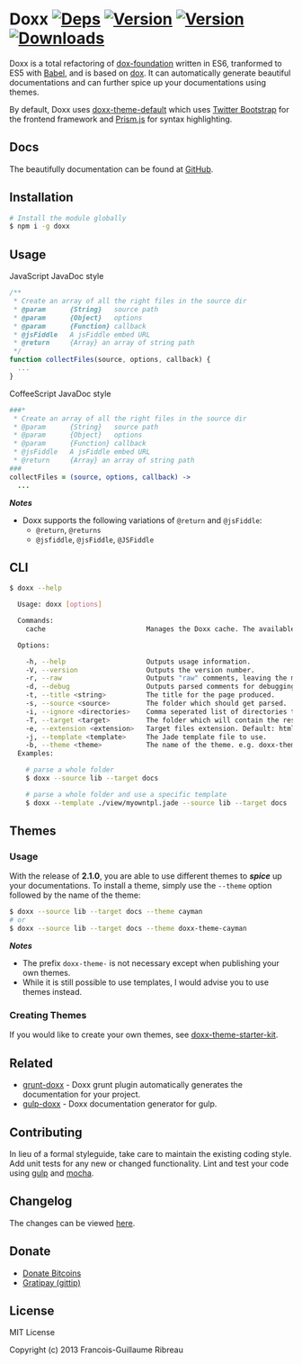 # Doxx [![Deps](https://david-dm.org/FGRibreau/doxx.png)](https://david-dm.org/FGRibreau/doxx) [![Version](http://badge.fury.io/js/doxx.png)](https://david-dm.org/FGRibreau/doxx) [![Version](https://travis-ci.org/FGRibreau/doxx.svg)](https://travis-ci.org/FGRibreau/doxx) [![Downloads](http://img.shields.io/npm/dm/doxx.svg)](https://www.npmjs.com/package/doxx)

Doxx is a total refactoring of [dox-foundation](https://github.com/punkave/dox-foundation/)  written in ES6, tranformed to ES5 with [Babel](https://babeljs.io/), and is based on [dox](https://github.com/visionmedia/dox). It can automatically generate beautiful documentations and can further spice up your documentations using themes.

By default, Doxx uses [doxx-theme-default](https://www.github.com/iwatakeshi/doxx-theme-default) which uses 
[Twitter Bootstrap](https://twitter.github.com/bootstrap/) for the frontend framework and [Prism.js](http://prismjs.com/)
for syntax highlighting.

## Docs

The beautifully documentation can be found at [GitHub](http://fgribreau.github.io/doxx/docs/).


## Installation

```bash
# Install the module globally
$ npm i -g doxx
```

## Usage

JavaScript JavaDoc style

```javascript
/**
 * Create an array of all the right files in the source dir
 * @param      {String}   source path
 * @param      {Object}   options
 * @param      {Function} callback
 * @jsFiddle   A jsFiddle embed URL
 * @return     {Array} an array of string path
 */
function collectFiles(source, options, callback) {
  ...
}

```

CoffeeScript JavaDoc style

```coffeescript
###*
 * Create an array of all the right files in the source dir
 * @param      {String}   source path
 * @param      {Object}   options
 * @param      {Function} callback
 * @jsFiddle   A jsFiddle embed URL
 * @return     {Array} an array of string path
###
collectFiles = (source, options, callback) ->
  ...

```

***Notes***

* Doxx supports the following variations of `@return` and `@jsFiddle`:
  * `@return`, `@returns`
  * `@jsfiddle`, `@jsFiddle`, `@JSFiddle`


## CLI
```bash
$ doxx --help

  Usage: doxx [options]

  Commands:
    cache                         Manages the Doxx cache. The available commands are clean and remove.

  Options:

    -h, --help                    Outputs usage information.
    -V, --version                 Outputs the version number.
    -r, --raw                     Outputs "raw" comments, leaving the markdown intact.
    -d, --debug                   Outputs parsed comments for debugging.
    -t, --title <string>          The title for the page produced.
    -s, --source <source>         The folder which should get parsed.
    -i, --ignore <directories>    Comma seperated list of directories to ignore. Default: test, public, static, view, views, templates.
    -T, --target <target>         The folder which will contain the results. Default: <CWD>/docs
    -e, --extension <extension>   Target files extension. Default: html
    -j, --template <template>     The Jade template file to use.
    -b, --theme <theme>           The name of the theme. e.g. doxx-theme-cayman or cayman.
  Examples:

    # parse a whole folder
    $ doxx --source lib --target docs

    # parse a whole folder and use a specific template
    $ doxx --template ./view/myowntpl.jade --source lib --target docs
```

## Themes

### Usage

With the release of **2.1.0**, you are able to use different themes to ***spice*** up your documentations. To install a theme,
simply use the `--theme` option followed by the name of the theme:

```bash
$ doxx --source lib --target docs --theme cayman
# or
$ doxx --source lib --target docs --theme doxx-theme-cayman
```

***Notes***

  * The prefix `doxx-theme-` is not necessary except when
publishing your own themes.
  * While it is still possible to use templates, I would advise you
to use themes instead.

### Creating Themes

If you would like to create your own themes, see
[doxx-theme-starter-kit](https://github.com/iwatakeshi/doxx-theme-starter-kit).


## Related

* [grunt-doxx](https://github.com/evertton/grunt-doxx) - Doxx grunt plugin automatically generates the documentation for your project.
* [gulp-doxx](https://github.com/filipovskii/gulp-doxx) - Doxx documentation generator for gulp.

## Contributing

In lieu of a formal styleguide, take care to maintain the existing coding style. Add unit tests for any new or changed functionality. Lint and test your code using [gulp](https://github.com/gulpjs/gulp) and [mocha](https://github.com/mochajs/mocha).

## Changelog

The changes can be viewed [here](/CHANGELOG.md).

## Donate

* [Donate Bitcoins](https://coinbase.com/checkouts/fc3041b9d8116e0b98e7d243c4727a30)
* [Gratipay (gittip)](https://gratipay.com/FGRibreau/)

## License

MIT License

Copyright (c) 2013 Francois-Guillaume Ribreau
